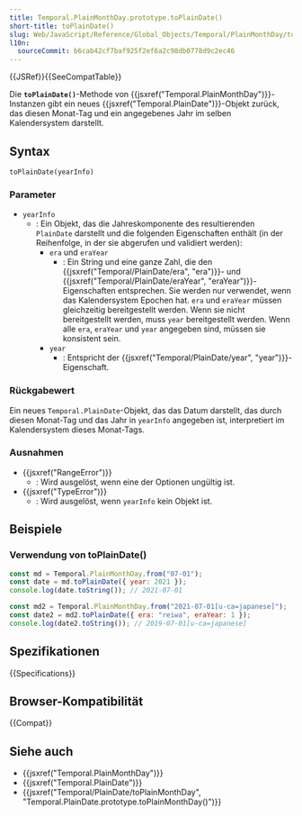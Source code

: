 ```yaml
---
title: Temporal.PlainMonthDay.prototype.toPlainDate()
short-title: toPlainDate()
slug: Web/JavaScript/Reference/Global_Objects/Temporal/PlainMonthDay/toPlainDate
l10n:
  sourceCommit: b6cab42cf7baf925f2ef6a2c98db0778d9c2ec46
---
```


{{JSRef}}{{SeeCompatTable}}

Die **`toPlainDate()`**-Methode von {{jsxref("Temporal.PlainMonthDay")}}-Instanzen gibt ein neues {{jsxref("Temporal.PlainDate")}}-Objekt zurück, das diesen Monat-Tag und ein angegebenes Jahr im selben Kalendersystem darstellt.

## Syntax

```js-nolint
toPlainDate(yearInfo)
```

### Parameter

- `yearInfo`
  - : Ein Objekt, das die Jahreskomponente des resultierenden `PlainDate` darstellt und die folgenden Eigenschaften enthält (in der Reihenfolge, in der sie abgerufen und validiert werden):
    - `era` und `eraYear`
      - : Ein String und eine ganze Zahl, die den {{jsxref("Temporal/PlainDate/era", "era")}}- und {{jsxref("Temporal/PlainDate/eraYear", "eraYear")}}-Eigenschaften entsprechen. Sie werden nur verwendet, wenn das Kalendersystem Epochen hat. `era` und `eraYear` müssen gleichzeitig bereitgestellt werden. Wenn sie nicht bereitgestellt werden, muss `year` bereitgestellt werden. Wenn alle `era`, `eraYear` und `year` angegeben sind, müssen sie konsistent sein.
    - `year`
      - : Entspricht der {{jsxref("Temporal/PlainDate/year", "year")}}-Eigenschaft.

### Rückgabewert

Ein neues `Temporal.PlainDate`-Objekt, das das Datum darstellt, das durch diesen Monat-Tag und das Jahr in `yearInfo` angegeben ist, interpretiert im Kalendersystem dieses Monat-Tags.

### Ausnahmen

- {{jsxref("RangeError")}}
  - : Wird ausgelöst, wenn eine der Optionen ungültig ist.
- {{jsxref("TypeError")}}
  - : Wird ausgelöst, wenn `yearInfo` kein Objekt ist.

## Beispiele

### Verwendung von toPlainDate()

```js
const md = Temporal.PlainMonthDay.from("07-01");
const date = md.toPlainDate({ year: 2021 });
console.log(date.toString()); // 2021-07-01

const md2 = Temporal.PlainMonthDay.from("2021-07-01[u-ca=japanese]");
const date2 = md2.toPlainDate({ era: "reiwa", eraYear: 1 });
console.log(date2.toString()); // 2019-07-01[u-ca=japanese]
```

## Spezifikationen

{{Specifications}}

## Browser-Kompatibilität

{{Compat}}

## Siehe auch

- {{jsxref("Temporal.PlainMonthDay")}}
- {{jsxref("Temporal.PlainDate")}}
- {{jsxref("Temporal/PlainDate/toPlainMonthDay", "Temporal.PlainDate.prototype.toPlainMonthDay()")}}
